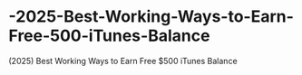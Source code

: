 # -2025-Best-Working-Ways-to-Earn-Free-500-iTunes-Balance
(2025) Best Working Ways to Earn Free $500 iTunes Balance
